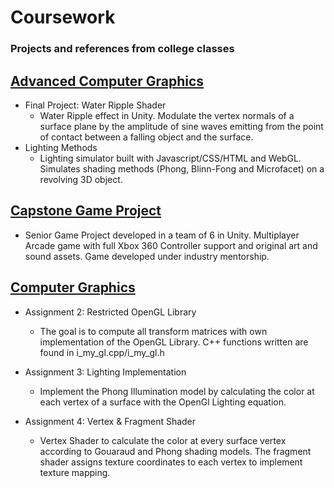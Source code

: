 # Coursework
### Projects and references from college classes
## [Advanced Computer Graphics](https://github.com/HungryAdi/Coursework/tree/master/AdvancedComputerGraphics)
 * Final Project: Water Ripple Shader
   - Water Ripple effect in Unity. Modulate the vertex normals of a surface plane by the amplitude of sine waves emitting from the point of contact between a falling object and the surface.
 * Lighting Methods
   - Lighting simulator built with Javascript/CSS/HTML and WebGL. Simulates shading methods (Phong, Blinn-Fong and Microfacet) on a revolving 3D object.
   
## [Capstone Game Project](https://github.com/HungryAdi/Coursework/tree/master/CapstoneGameProject)
  * Senior Game Project developed in a team of 6 in Unity. Multiplayer Arcade game with full Xbox 360 Controller support and original art and sound assets. Game developed under industry mentorship.
  
## [Computer Graphics](https://github.com/HungryAdi/Coursework/tree/master/ComputerGraphics) 
  * Assignment 2: Restricted OpenGL Library
    - The goal is to compute all transform matrices with own implementation of the OpenGL Library. C++ functions written are       found in i_my_gl.cpp/i_my_gl.h
    
  * Assignment 3: Lighting Implementation
    - Implement the Phong Illumination model by calculating the color at each vertex of a surface with the OpenGl Lighting         equation.
    
  * Assignment 4: Vertex & Fragment Shader
    - Vertex Shader to calculate the color at every surface vertex according to Gouaraud and Phong shading models. The             fragment shader assigns texture coordinates to each vertex to implement texture mapping.
    
  
